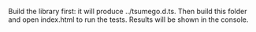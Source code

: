 Build the library first: it will produce ../tsumego.d.ts. Then build this folder and open index.html to run the tests. Results will be shown in the console.
